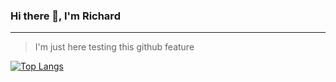 ### Hi there 👋, I'm Richard
----
> I'm just here testing this github feature

[![Top Langs](https://github-readme-stats.vercel.app/api/top-langs/?username=RichardAlmanza&layout=compact&theme=dark&hide=java&langs_count=10)](https://richardalmanza.com)

<!--
**RichardAlmanza/RichardAlmanza** is a ✨ _special_ ✨ repository because its `README.md` (this file) appears on your GitHub profile.

Here are some ideas to get you started:

- 🔭 I’m currently working on ...
- 🌱 I’m currently learning ...
- 👯 I’m looking to collaborate on ...
- 🤔 I’m looking for help with ...
- 💬 Ask me about ...
- 📫 How to reach me: ...
- 😄 Pronouns: ...
- ⚡ Fun fact: ...
-->
